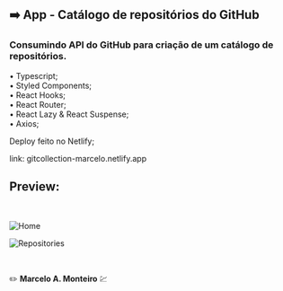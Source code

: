 ## :arrow_right: App - Catálogo de repositórios do GitHub

### Consumindo API do GitHub para criação de um catálogo de repositórios.

• Typescript; <br>
• Styled Components; <br>
• React Hooks; <br>
• React Router; <br>
• React Lazy & React Suspense; <br>
• Axios;

Deploy feito no Netlify;

link: gitcollection-marcelo.netlify.app <br>

## Preview: 

<br>

![Home](https://cdn.discordapp.com/attachments/900704871517409340/937845639327412264/print-1.png) <br>

![Repositories](https://cdn.discordapp.com/attachments/900704871517409340/937845640002691162/print-2.png)

<br>

:pencil2: **Marcelo A. Monteiro** :chart:
